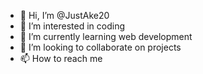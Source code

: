 - 👋 Hi, I’m @JustAke20
- 👀 I’m interested in coding
- 🌱 I’m currently learning web development 
- 💞️ I’m looking to collaborate on projects
- 📫 How to reach me 

<!---
JustAke20/JustAke20 is a ✨ special ✨ repository because its `README.md` (this file) appears on your GitHub profile.
You can click the Preview link to take a look at your changes.
--->
